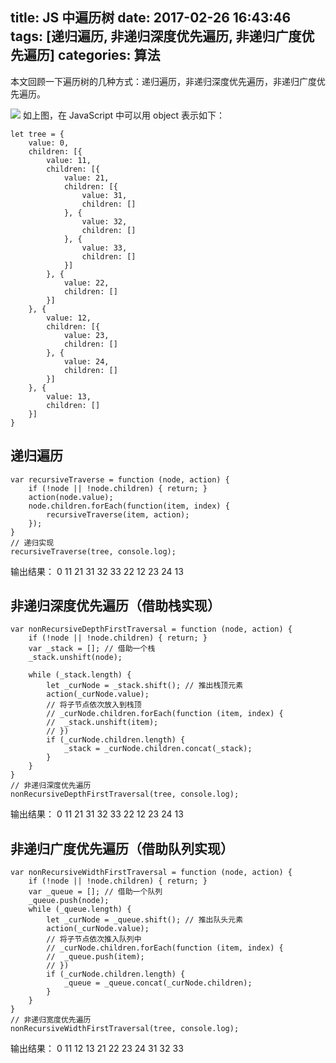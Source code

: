 title: JS 中遍历树
date: 2017-02-26 16:43:46
tags: [递归遍历, 非递归深度优先遍历, 非递归广度优先遍历]
categories: 算法
---


本文回顾一下遍历树的几种方式：递归遍历，非递归深度优先遍历，非递归广度优先遍历。

<!-- more -->

![](http://cdn.objcer.com/D0A39C6C-2A93-4E2D-8FFD-C209BD563C69.png)
如上图，在 JavaScript 中可以用 object 表示如下：
```
let tree = {
    value: 0,
    children: [{
        value: 11,
        children: [{
        	value: 21,
        	children: [{
        		value: 31,
        		children: []
        	}, {
        		value: 32,
        		children: []
        	}, {
        		value: 33,
        		children: []
        	}]
        }, {
        	value: 22,
        	children: []
        }]
    }, {
        value: 12,
        children: [{
        	value: 23,
        	children: []
        }, {
        	value: 24,
        	children: []
        }]
    }, {
        value: 13,
        children: []
    }]
}
```

## 递归遍历
```
var recursiveTraverse = function (node, action) {
	if (!node || !node.children) { return; }
	action(node.value);
	node.children.forEach(function(item, index) {
		recursiveTraverse(item, action);
	});
}
// 递归实现
recursiveTraverse(tree, console.log);
```
输出结果：
0
11
21
31
32
33
22
12
23
24
13

## 非递归深度优先遍历（借助栈实现）
```
var nonRecursiveDepthFirstTraversal = function (node, action) {
	if (!node || !node.children) { return; }
	var _stack = []; // 借助一个栈
	_stack.unshift(node);

	while (_stack.length) {
		let _curNode = _stack.shift(); // 推出栈顶元素
		action(_curNode.value);
		// 将子节点依次放入到栈顶
		// _curNode.children.forEach(function (item, index) {
		// 	_stack.unshift(item);
		// })
		if (_curNode.children.length) {
			_stack = _curNode.children.concat(_stack);
		}
	}
}
// 非递归深度优先遍历
nonRecursiveDepthFirstTraversal(tree, console.log);
```
输出结果：
0
11
21
31
32
33
22
12
23
24
13

## 非递归广度优先遍历（借助队列实现）
```
var nonRecursiveWidthFirstTraversal = function (node, action) {
	if (!node || !node.children) { return; }
	var _queue = []; // 借助一个队列
	_queue.push(node);
	while (_queue.length) {
		let _curNode = _queue.shift(); // 推出队头元素
		action(_curNode.value);
		// 将子节点依次推入队列中
		// _curNode.children.forEach(function (item, index) {
		// 	_queue.push(item);
		// })
		if (_curNode.children.length) {
			_queue = _queue.concat(_curNode.children);
		}
	}
}
// 非递归宽度优先遍历
nonRecursiveWidthFirstTraversal(tree, console.log);
```
输出结果：
0
11
12
13
21
22
23
24
31
32
33